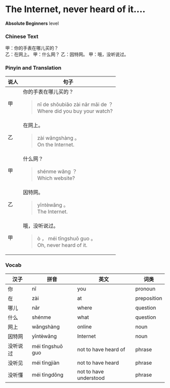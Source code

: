 # The Internet, never heard of it....
**Absolute Beginners** level
### Chinese Text
甲：你的手表在哪儿买的？<br />乙：在网上。
甲：什么网？
乙：因特网。
甲：哦，没听说过。

### Pinyin and Translation
|说人|句子|
|----|----|
|甲|你的手表在哪儿买的？<blockquote>nǐ de shǒubiǎo zài nǎr mǎi de ？<br />Where did you buy your watch?</blockquote>|
|乙|在网上。<blockquote>zài wǎngshàng 。<br />On the Internet.</blockquote>|
|甲|什么网？<blockquote>shénme wǎng ？<br />Which website?</blockquote>|
|乙|因特网。<blockquote>yīntèwǎng 。<br />The Internet.</blockquote>|
|甲|哦，没听说过。<blockquote>ò ， méi tīngshuō guo 。<br />Oh, never heard of it.</blockquote>|
### Vocab
|汉子|拼音|英文|词类|
|----|----|----|----|
|你|nǐ|you|pronoun|
|在|zài|at|preposition|
|哪儿|nǎr|where|question|
|什么|shénme|what|question|
|网上|wǎngshàng|online|noun|
|因特网|yīntèwǎng|Internet|noun|
|没听说过|méi tīngshuō guo|not to have heard of|phrase|
|没听见|méi tīngjiàn|not to have heard|phrase|
|没听懂|méi tīngdǒng|not to have understood|phrase|